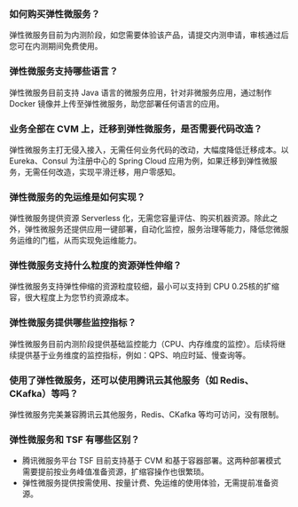 ### 如何购买弹性微服务？
弹性微服务目前为内测阶段，如您需要体验该产品，请提交内测申请，审核通过后您可在内测期间免费使用。


### 弹性微服务支持哪些语言？
弹性微服务目前支持 Java 语言的微服务应用，针对非微服务应用，通过制作 Docker 镜像并上传至弹性微服务，助您部署任何语言的应用。


### 业务全部在 CVM 上，迁移到弹性微服务，是否需要代码改造？
弹性微服务主打无侵入接入，无需任何业务代码的改动，大幅度降低迁移成本。以 Eureka、Consul 为注册中心的 Spring Cloud 应用为例，如果迁移到弹性微服务，无需任何改造，实现平滑迁移，用户零感知。


### 弹性微服务的免运维是如何实现？
弹性微服务提供资源 Serverless 化，无需您容量评估、购买机器资源。除此之外，弹性微服务还提供应用一键部署，自动化监控，服务治理等能力，降低您微服务运维的门槛，从而实现免运维能力。


### 弹性微服务支持什么粒度的资源弹性伸缩？
弹性微服务支持弹性伸缩的资源粒度较细，最小可以支持到 CPU 0.25核的扩缩容，很大程度上为您节约资源成本。


### 弹性微服务提供哪些监控指标？
弹性微服务目前内测阶段提供基础监控能力（CPU、内存维度的监控）。后续将继续提供基于业务维度的监控指标，例如：QPS、响应时延、慢查询等。

### 使用了弹性微服务，还可以使用腾讯云其他服务（如 Redis、CKafka）等吗？
弹性微服务完美兼容腾讯云其他服务，Redis、CKafka 等均可访问，没有限制。


### 弹性微服务和 TSF 有哪些区别？
- 腾讯微服务平台 TSF 目前支持基于 CVM 和基于容器部署。这两种部署模式需要提前按业务峰值准备资源，扩缩容操作也很繁琐。
- 弹性微服务提供按需使用、按量计费、免运维的使用体验，无需提前准备资源。
